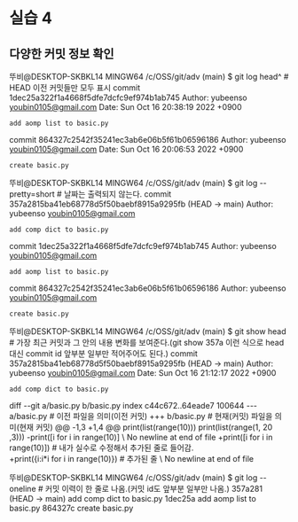 # 실습 4
## 다양한 커밋 정보 확인
뚜비@DESKTOP-SKBKL14 MINGW64 /c/OSS/git/adv (main)
$ git log head^     # HEAD 이전 커밋들만 모두 표시
commit 1dec25a322f1a4668f5dfe7dcfc9ef974b1ab745
Author: yubeenso <youbin0105@gmail.com>
Date:   Sun Oct 16 20:38:19 2022 +0900

    add aomp list to basic.py

commit 864327c2542f35241ec3ab6e06b5f61b06596186
Author: yubeenso <youbin0105@gmail.com>
Date:   Sun Oct 16 20:06:53 2022 +0900

    create basic.py
    
뚜비@DESKTOP-SKBKL14 MINGW64 /c/OSS/git/adv (main)
$ git log --pretty=short     # 날짜는 출력되지 않는다.
commit 357a2815ba41eb68778d5f50baebf8915a9295fb (HEAD -> main)
Author: yubeenso <youbin0105@gmail.com>

    add comp dict to basic.py

commit 1dec25a322f1a4668f5dfe7dcfc9ef974b1ab745
Author: yubeenso <youbin0105@gmail.com>

    add aomp list to basic.py

commit 864327c2542f35241ec3ab6e06b5f61b06596186
Author: yubeenso <youbin0105@gmail.com>

    create basic.py
    
뚜비@DESKTOP-SKBKL14 MINGW64 /c/OSS/git/adv (main)
$ git show head     # 가장 최근 커밋과 그 안의 내용 변화를 보여준다.(git show 357a 이런 식으로 head 대신 commit id 앞부분 일부만 적어주어도 된다.)
commit 357a2815ba41eb68778d5f50baebf8915a9295fb (HEAD -> main)
Author: yubeenso <youbin0105@gmail.com>
Date:   Sun Oct 16 21:12:17 2022 +0900

    add comp dict to basic.py

diff --git a/basic.py b/basic.py
index c44c672..64eade7 100644
--- a/basic.py     # 이전 파일을 의미(이전 커밋)
+++ b/basic.py     # 현재(커밋) 파일을 의미(현재 커밋)
@@ -1,3 +1,4 @@
 print(list(range(10)))
 print(list(range(1, 20 ,3)))
-print([i for i in range(10)]
\ No newline at end of file
+print([i for i in range(10)])       # 내가 실수로 수정해서 추가된 줄로 들어감.   
+print({i:i*i for i in range(10)})     # 추가된 줄
\ No newline at end of file

뚜비@DESKTOP-SKBKL14 MINGW64 /c/OSS/git/adv (main)
$ git log --oneline     # 커밋 이력이 한 줄로 나옴.(커밋 id도 앞부분 일부만 나옴.)
357a281 (HEAD -> main) add comp dict to basic.py
1dec25a add aomp list to basic.py
864327c create basic.py
